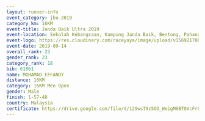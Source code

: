 ```yaml
---
layout: runner-info 
event_category: jbu-2019 
category_km: 16KM 
event-title: Janda Baik Ultra 2019
event-location: Sekolah Kebangsaan, Kampung Janda Baik, Bentong, Pahang, Malaysia 
event-logo: https://res.cloudinary.com/raceyaya/image/upload/v1569217009/logo/janda-baik_vch1pc.jpg 
event-date: 2019-09-14 
overall_rank: 23
gender_rank: 23
category_rank: 18
bib: 61061
name: MOHAMAD EFFANDY
distance: 16KM
category: 16KM Men Open
gender: Male
finish: 1-57-48
country: Malaysia
certificate: https://drive.google.com/file/d/129wsT9z5OD_WeigM0BTOVcFr06ZMN3bZ/view?usp=sharing
---
```


